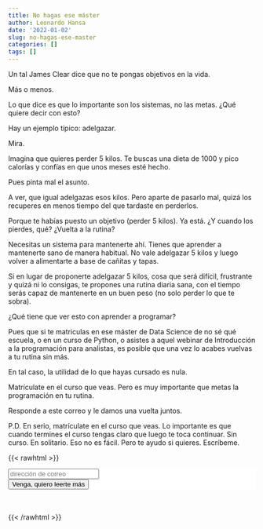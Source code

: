 ```yaml
---
title: No hagas ese máster
author: Leonardo Hansa
date: '2022-01-02'
slug: no-hagas-ese-master
categories: []
tags: []
---
```


Un tal James Clear dice que no te pongas objetivos en la vida.

Más o menos.

Lo que dice es que lo importante son los sistemas, no las metas. ¿Qué quiere decir con esto?

Hay un ejemplo típico: adelgazar.

Mira.

Imagina que quieres perder 5 kilos. Te buscas una dieta de 1000 y pico calorías y confías en que unos meses esté hecho.

Pues pinta mal el asunto.

A ver, que igual adelgazas esos kilos. Pero aparte de pasarlo mal, quizá los recuperes en menos tiempo del que tardaste en perderlos.

Porque te habías puesto un objetivo (perder 5 kilos). Ya está. ¿Y cuando los pierdes, qué? ¿Vuelta a la rutina?

Necesitas un sistema para mantenerte ahí. Tienes que aprender a mantenerte sano de manera habitual. No vale adelgazar 5 kilos y luego volver a alimentarte a base de cañitas y tapas.

Si en lugar de proponerte adelgazar 5 kilos, cosa que será difícil, frustrante y quizá ni lo consigas, te propones una rutina diaria sana, con el tiempo serás capaz de mantenerte en un buen peso (no solo perder lo que te sobra).

¿Qué tiene que ver esto con aprender a programar?

Pues que si te matriculas en ese máster de Data Science de no sé qué escuela, o en un curso de Python, o asistes a aquel webinar de Introducción a la programación para analistas, es posible que una vez lo acabes vuelvas a tu rutina sin más.

En tal caso, la utilidad de lo que hayas cursado es nula.

Matrículate en el curso que veas. Pero es muy importante que metas la programación en tu rutina.

Responde a este correo y le damos una vuelta juntos. 


P.D. En serio, matrículate en el curso que veas. Lo importante es que cuando termines el curso tengas claro que luego te toca continuar. Sin curso. En solitario. Eso no es fácil. Pero te ayudo si quieres. Escríbeme.


{{< rawhtml >}}
<!-- Begin Mailchimp Signup Form -->
<link href="//cdn-images.mailchimp.com/embedcode/horizontal-slim-10_7_dtp.css" rel="stylesheet" type="text/css">
<style type="text/css">
	#mc_embed_signup{background:#fff; clear:left; font:14px Helvetica,Arial,sans-serif; width:100%;}
</style>
<div id="mc_embed_signup">
<form action="https://gmail.us20.list-manage.com/subscribe/post?u=de9d714d023c472c9981ba7c0&amp;id=f857732e7c" method="post" id="mc-embedded-subscribe-form" name="mc-embedded-subscribe-form" class="validate" target="_blank" novalidate>
<div id="mc_embed_signup_scroll">
<input type="email" value="" name="EMAIL" class="email" id="mce-EMAIL" placeholder="dirección de correo" required>
    <!-- real people should not fill this in and expect good things - do not remove this or risk form bot signups-->
    <div style="position: absolute; left: -5000px;" aria-hidden="true"><input type="text" name="b_de9d714d023c472c9981ba7c0_f857732e7c" tabindex="-1" value=""></div>
        <div class="clear foot">
           <input type="submit" value="Venga, quiero leerte más" name="subscribe" id="mc-embedded-subscribe" class="button">
        </div>
	    </div>
</form>
</div>
</br>
</br>
{{< /rawhtml >}}


